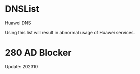 # DNSList

Huawei DNS

Using this list will result in abnormal usage of Huawei services.

# 280 AD Blocker

Update: 202310
